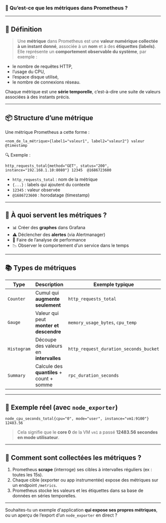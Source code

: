 ### 📌 Qu’est-ce que les **métriques dans Prometheus** ?

---

## 🧠 Définition

> Une **métrique** dans Prometheus est une **valeur numérique collectée à un instant donné**, associée à un **nom** et à des **étiquettes (labels)**. Elle représente un **comportement observable du système**, par exemple :

* le nombre de requêtes HTTP,
* l’usage du CPU,
* l’espace disque utilisé,
* le nombre de connexions réseau.

Chaque métrique est une **série temporelle**, c’est-à-dire une suite de valeurs associées à des instants précis.

---

## 📦 Structure d’une métrique

Une métrique Prometheus a cette forme :

```text
<nom_de_la_métrique>{label1="valeur1", label2="valeur2"} valeur @timestamp
```

🔍 Exemple :

```text
http_requests_total{method="GET", status="200", instance="192.168.1.10:8080"} 12345  @1686723600
```

* `http_requests_total` : nom de la métrique
* `{...}` : labels qui ajoutent du contexte
* `12345` : valeur observée
* `@1686723600` : horodatage (timestamp)

---

## 🎯 À quoi servent les métriques ?

* 📊 Créer des **graphes** dans Grafana
* ⚠ Déclencher des **alertes** (via Alertmanager)
* 🧪 Faire de l’analyse de performance
* 📉 Observer le comportement d’un service dans le temps

---

## 📚 Types de métriques

| Type        | Description                               | Exemple typique                        |
| ----------- | ----------------------------------------- | -------------------------------------- |
| `Counter`   | Cumul qui **augmente seulement**          | `http_requests_total`                  |
| `Gauge`     | Valeur qui peut **monter et descendre**   | `memory_usage_bytes`, `cpu_temp`       |
| `Histogram` | Découpe des valeurs en **intervalles**    | `http_request_duration_seconds_bucket` |
| `Summary`   | Calcule des **quantiles** + count + somme | `rpc_duration_seconds`                 |

---

## 🧪 Exemple réel (avec `node_exporter`)

```text
node_cpu_seconds_total{cpu="0", mode="user", instance="vm1:9100"} 12483.56
```

> Cela signifie que le **core 0** de la VM `vm1` a passé **12483.56 secondes en mode utilisateur**.

---

## 🔁 Comment sont collectées les métriques ?

1. Prometheus **scrape** (interroge) ses cibles à intervalles réguliers (ex : toutes les 15s).
2. Chaque cible (exporter ou app instrumentée) expose des métriques sur un endpoint `/metrics`.
3. Prometheus stocke les valeurs et les étiquettes dans sa base de données en séries temporelles.

---

Souhaites-tu un exemple d'application **qui expose ses propres métriques**, ou un aperçu de l’export d’un `node_exporter` en direct ?
